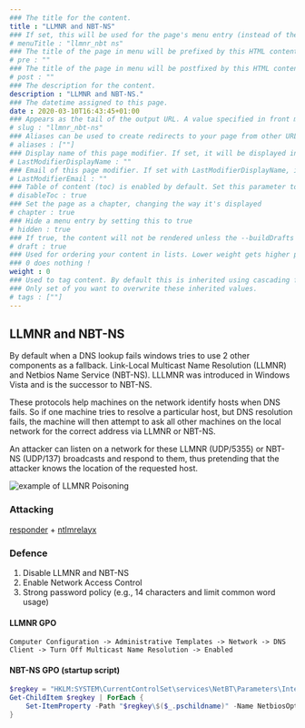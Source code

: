 ```yaml
---
### The title for the content.
title : "LLMNR and NBT-NS"
### If set, this will be used for the page's menu entry (instead of the `title` attribute)
# menuTitle : "llmnr_nbt ns"
### The title of the page in menu will be prefixed by this HTML content
# pre : ""
### The title of the page in menu will be postfixed by this HTML content
# post : ""
### The description for the content.
description : "LLMNR and NBT-NS."
### The datetime assigned to this page.
date : 2020-03-10T16:43:45+01:00
### Appears as the tail of the output URL. A value specified in front matter will override the segment of the URL based on the filename.
# slug : "llmnr_nbt-ns"
### Aliases can be used to create redirects to your page from other URLs.
# aliases : [""]
### Display name of this page modifier. If set, it will be displayed in the footer.
# LastModifierDisplayName : ""
### Email of this page modifier. If set with LastModifierDisplayName, it will be displayed in the footer
# LastModifierEmail : ""
### Table of content (toc) is enabled by default. Set this parameter to true to disable it.
# disableToc : true
### Set the page as a chapter, changing the way it's displayed
# chapter : true
### Hide a menu entry by setting this to true
# hidden : true
### If true, the content will not be rendered unless the --buildDrafts flag is passed to the hugo command.
# draft : true
### Used for ordering your content in lists. Lower weight gets higher precedence. So content with lower weight will come first.
### 0 does nothing !
weight : 0
### Used to tag content. By default this is inherited using cascading from _index.md files
### Only set of you want to overwrite these inherited values.
# tags : [""]
---
```


## LLMNR and NBT-NS

By default when a DNS lookup fails windows tries to use 2 other components as a fallback. Link-Local Multicast Name Resolution (LLMNR) and Netbios Name Service (NBT-NS). LLLMNR was introduced in Windows Vista and is the successor to NBT-NS.

These protocols help machines on the network identify hosts when DNS fails. So if one machine tries to resolve a particular host, but DNS resolution fails, the machine will then attempt to ask all other machines on the local network for the correct address via LLMNR or NBT-NS.

An attacker can listen on a network for these LLMNR (UDP/5355) or NBT-NS (UDP/137) broadcasts and respond to them, thus pretending that the attacker knows the location of the requested host.  

![example of LLMNR Poisoning](stern-llmnr_poison1.jpg)

### Attacking

[responder](https://github.com/lgandx/Responder) + [ntlmrelayx](https://github.com/SecureAuthCorp/impacket)

### Defence

1. Disable LLMNR and NBT-NS
2. Enable Network Access Control
3. Strong password policy (e.g., 14 characters and limit common word usage)

#### LLMNR GPO

`Computer Configuration -> Administrative Templates -> Network -> DNS Client -> Turn Off Multicast Name Resolution -> Enabled`

#### NBT-NS GPO (startup script)

```powershell
$regkey = "HKLM:SYSTEM\CurrentControlSet\services\NetBT\Parameters\Interfaces"
Get-ChildItem $regkey | ForEach { 
    Set-ItemProperty -Path "$regkey\$($_.pschildname)" -Name NetbiosOptions -Value 2 -Verbose
}
```

